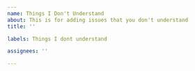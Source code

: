 ```yaml
---
name: Things I Don't Understand
about: This is for adding issues that you don't understand
title: ''

labels: Things I dont understand

assignees: ''

---
```



